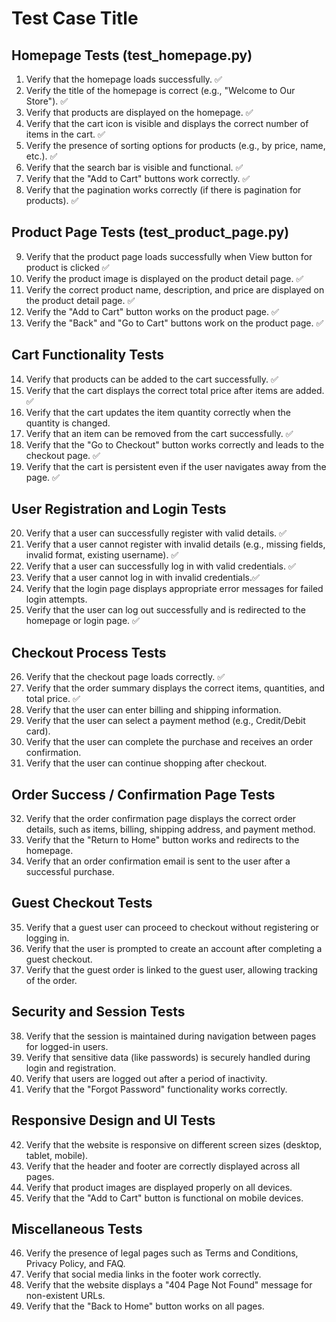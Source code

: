 # Test Case Title

## Homepage Tests (test_homepage.py)
1. Verify that the homepage loads successfully. ✅ 
2. Verify the title of the homepage is correct (e.g., "Welcome to Our Store"). ✅ 
3. Verify that products are displayed on the homepage. ✅ 
4. Verify that the cart icon is visible and displays the correct number of items in the cart. ✅ 
5. Verify the presence of sorting options for products (e.g., by price, name, etc.). ✅ 
6. Verify that the search bar is visible and functional. ✅ 
7. Verify that the "Add to Cart" buttons work correctly. ✅ 
8. Verify that the pagination works correctly (if there is pagination for products). ✅

## Product Page Tests (test_product_page.py)
9. Verify that the product page loads successfully when View button for product is clicked ✅
10. Verify the product image is displayed on the product detail page. ✅
11. Verify the correct product name, description, and price are displayed on the product detail page. ✅
12. Verify the "Add to Cart" button works on the product page. ✅
13. Verify the "Back" and "Go to Cart" buttons work on the product page. ✅

## Cart Functionality Tests
14. Verify that products can be added to the cart successfully. ✅
15. Verify that the cart displays the correct total price after items are added. ✅
16. Verify that the cart updates the item quantity correctly when the quantity is changed.
17. Verify that an item can be removed from the cart successfully. ✅
18. Verify that the "Go to Checkout" button works correctly and leads to the checkout page. ✅
19. Verify that the cart is persistent even if the user navigates away from the page. ✅

## User Registration and Login Tests
20. Verify that a user can successfully register with valid details. ✅
21. Verify that a user cannot register with invalid details (e.g., missing fields, invalid format, existing username). ✅
22. Verify that a user can successfully log in with valid credentials. ✅
23. Verify that a user cannot log in with invalid credentials.✅ 
24. Verify that the login page displays appropriate error messages for failed login attempts.
25. Verify that the user can log out successfully and is redirected to the homepage or login page. ✅ 

## Checkout Process Tests
26. Verify that the checkout page loads correctly. ✅ 
27. Verify that the order summary displays the correct items, quantities, and total price. ✅ 
28. Verify that the user can enter billing and shipping information.
29. Verify that the user can select a payment method (e.g., Credit/Debit card).
30. Verify that the user can complete the purchase and receives an order confirmation.
31. Verify that the user can continue shopping after checkout.

## Order Success / Confirmation Page Tests
32. Verify that the order confirmation page displays the correct order details, such as items, billing, shipping address, and payment method.
33. Verify that the "Return to Home" button works and redirects to the homepage.
34. Verify that an order confirmation email is sent to the user after a successful purchase.

## Guest Checkout Tests
35. Verify that a guest user can proceed to checkout without registering or logging in.
36. Verify that the user is prompted to create an account after completing a guest checkout.
37. Verify that the guest order is linked to the guest user, allowing tracking of the order.

## Security and Session Tests
38. Verify that the session is maintained during navigation between pages for logged-in users.
39. Verify that sensitive data (like passwords) is securely handled during login and registration.
40. Verify that users are logged out after a period of inactivity.
41. Verify that the "Forgot Password" functionality works correctly.

## Responsive Design and UI Tests
42. Verify that the website is responsive on different screen sizes (desktop, tablet, mobile).
43. Verify that the header and footer are correctly displayed across all pages.
44. Verify that product images are displayed properly on all devices.
45. Verify that the "Add to Cart" button is functional on mobile devices.

## Miscellaneous Tests
46. Verify the presence of legal pages such as Terms and Conditions, Privacy Policy, and FAQ.
47. Verify that social media links in the footer work correctly.
48. Verify that the website displays a "404 Page Not Found" message for non-existent URLs.
49. Verify that the "Back to Home" button works on all pages.
